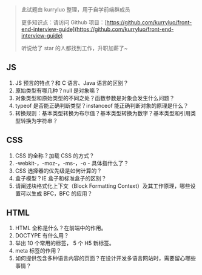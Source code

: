 > 此试题由 kurryluo 整理，用于自学前端群成员
> 
> 更多知识点：请访问 Github 项目：[https://github.com/kurryluo/front-end-interview-guide](https://github.com/kurryluo/front-end-interview-guide) 
> 
> 听说给了 star 的人都找到工作，升职加薪了~

## JS 

1. JS 预言的特点？和 C 语言、Java 语言的区别？
2. 原始类型有哪几种？null 是对象嘛？
3. 对象类型和原始类型的不同之处？函数参数是对象会发生什么问题？
4. typeof 是否能正确判断类型？instanceof 能正确判断对象的原理是什么？
5. 转换规则：基本类型转换为布尔值？基本类型转换为数字？基本类型和引用类型转换为字符串？


## CSS

1. CSS 的全称？加载 CSS 的方式？
2. -webkit-，-moz-，-ms-，-o - 具体指什么了？
3. CSS 选择器的优先级是如何计算的？
4. 盒子模型？IE 盒子和标准盒子的区别？
5. 请阐述块格式化上下文（Block Formatting Context）及其工作原理，哪些设置可以生成 BFC，BFC 的应用？


## HTML

1. HTML 全称是什么？在前端中的作用。
2. DOCTYPE 有什么用？
3. 举出 10 个常用的标签， 5 个 H5 新标签。
4. meta 标签的作用？
5. 如何提供包含多种语言内容的页面？在设计开发多语言网站时，需要留心哪些事情？
